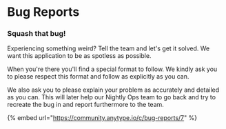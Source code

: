 # Bug Reports

### Squash that bug!

Experiencing something weird? Tell the team and let's get it solved. We want this application to be as spotless as possible.&#x20;

When you're there you'll find a special format to follow. We kindly ask you to please respect this format and follow as explicitly as you can.&#x20;

We also ask you to please explain your problem as accurately and detailed as you can. This will later help our Nightly Ops team to go back and try to recreate the bug in and report furthermore to the team.&#x20;

{% embed url="https://community.anytype.io/c/bug-reports/7" %}
